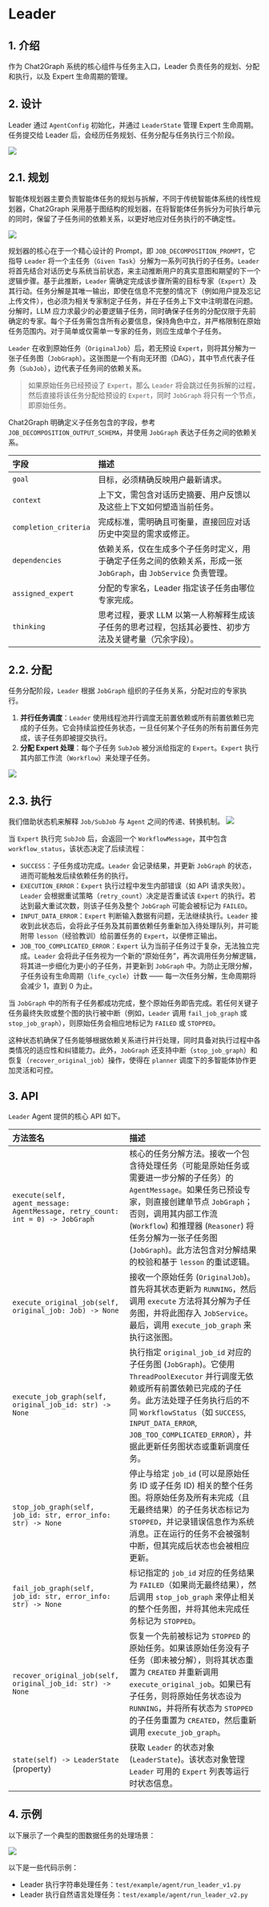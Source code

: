 # Leader

## 1. 介绍

作为 Chat2Graph 系统的核心组件与任务主入口，Leader 负责任务的规划、分配和执行，以及 Expert 生命周期的管理。

## 2. 设计

Leader 通过 `AgentConfig` 初始化，并通过 `LeaderState` 管理 Expert 生命周期。任务提交给 Leader 后，会经历任务规划、任务分配与任务执行三个阶段。

![](../../asset/image/leader.png)

## 2.1. 规划

智能体规划器主要负责智能体任务的规划与拆解，不同于传统智能体系统的线性规划器，Chat2Graph 采用基于图结构的规划器，在将智能体任务拆分为可执行单元的同时，保留了子任务间的依赖关系，以更好地应对任务执行的不确定性。

![](../../asset/image/leader-plan.png)

规划器的核心在于一个精心设计的 Prompt，即 `JOB_DECOMPOSITION_PROMPT`，它指导 `Leader` 将一个主任务（`Given Task`）分解为一系列可执行的子任务。`Leader` 将首先结合对话历史与系统当前状态，来主动推断用户的真实意图和期望的下一个逻辑步骤。基于此推断，`Leader` 需确定完成该步骤所需的目标专家（`Expert`）及其行动。任务分解是其唯一输出，即使在信息不完整的情况下（例如用户提及忘记上传文件），也必须为相关专家制定子任务，并在子任务上下文中注明潜在问题。分解时，LLM 应力求最少的必要逻辑子任务，同时确保子任务的分配仅限于先前确定的专家。每个子任务需包含所有必要信息，保持角色中立，并严格限制在原始任务范围内。对于简单或仅需单一专家的任务，则应生成单个子任务。

`Leader` 在收到原始任务（`OriginalJob`）后，若无预设 `Expert`，则将其分解为一张子任务图（`JobGraph`）。这张图是一个有向无环图（DAG），其中节点代表子任务（`SubJob`），边代表子任务间的依赖关系。

> 如果原始任务已经预设了 `Expert`，那么 `Leader` 将会跳过任务拆解的过程，然后直接将该任务分配给预设的 `Expert`，同时 `JobGraph` 将只有一个节点，即原始任务。

Chat2Graph 明确定义子任务包含的字段，参考 `JOB_DECOMPOSITION_OUTPUT_SCHEMA`，并使用 `JobGraph` 表达子任务之间的依赖关系。

| 字段                  | 描述                                                                                                |
| :-------------------- | :-------------------------------------------------------------------------------------------------- |
| `goal`                | 目标，必须精确反映用户最新请求。                                                                            |
| `context`             | 上下文，需包含对话历史摘要、用户反馈以及这些上下文如何塑造当前任务。                                                              |
| `completion_criteria` | 完成标准，需明确且可衡量，直接回应对话历史中突显的需求或修正。                                                                |
| `dependencies`        | 依赖关系，仅在生成多个子任务时定义，用于确定子任务之间的依赖关系，形成一张 `JobGraph`，由 `JobService` 负责管理。                               |
| `assigned_expert`     | 分配的专家名，Leader 指定该子任务由哪位专家完成。                                                                        |
| `thinking`            | 思考过程，要求 LLM 以第一人称解释生成该子任务的思考过程，包括其必要性、初步方法及关键考量（冗余字段）。                                                          |


## 2.2. 分配

任务分配阶段，`Leader` 根据 `JobGraph` 组织的子任务关系，分配对应的专家执行。

1. **并行任务调度**：`Leader` 使用线程池并行调度无前置依赖或所有前置依赖已完成的子任务。它会持续监控任务状态，一旦任何某个子任务的所有前置任务完成，该子任务即被提交执行。
2. **分配 Expert 处理**：每个子任务 `SubJob` 被分派给指定的 `Expert`。`Expert` 执行其内部工作流（`Workflow`）来处理子任务。

![](../../asset/image/leader-assign.png)

## 2.3. 执行

我们借助状态机来解释 `Job/SubJob` 与 `Agent` 之间的传递、转换机制。
 ![](../../asset/image/leader-execute.png)

当 `Expert` 执行完 `SubJob` 后，会返回一个 `WorkflowMessage`，其中包含 `workflow_status`，该状态决定了后续流程：
  - `SUCCESS`：子任务成功完成。`Leader` 会记录结果，并更新 `JobGraph` 的状态，进而可能触发后续依赖任务的执行。
  - `EXECUTION_ERROR`：`Expert` 执行过程中发生内部错误（如 API 请求失败）。`Leader` 会根据重试策略（`retry_count`）决定是否重试该 `Expert` 的执行。若达到最大重试次数，则该子任务及整个 `JobGraph` 可能会被标记为 `FAILED`。
  - `INPUT_DATA_ERROR`：`Expert` 判断输入数据有问题，无法继续执行。`Leader` 接收到此状态后，会将此子任务及其前置依赖任务重新加入待处理队列，并可能附带 `lesson`（经验教训）给前置任务的 `Expert`，以便修正输出。
  - `JOB_TOO_COMPLICATED_ERROR`：`Expert` 认为当前子任务过于复杂，无法独立完成。`Leader` 会将此子任务视为一个新的“原始任务”，再次调用任务分解逻辑，将其进一步细化为更小的子任务，并更新到 `JobGraph` 中。为防止无限分解，子任务设有生命周期（`life_cycle`）计数 —— 每一次任务分解，生命周期将会减少 1，直到 0 为止。

当 `JobGraph` 中的所有子任务都成功完成，整个原始任务即告完成。若任何关键子任务最终失败或整个图的执行被中断（例如，`Leader` 调用 `fail_job_graph` 或 `stop_job_graph`），则原始任务会相应地标记为 `FAILED` 或 `STOPPED`。

这种状态机确保了任务能够根据依赖关系进行并行处理，同时具备对执行过程中各类情况的适应性和纠错能力。此外，`JobGraph` 还支持中断（`stop_job_graph`）和恢复（`recover_original_job`）操作，使得在 `planner` 调度下的多智能体协作更加灵活和可控。

## 3. API

`Leader` Agent 提供的核心 API 如下。

| 方法签名                                     | 描述                                                                                                                                                                                                                                                           |
| :--------------------------------------------------------------- | :------------------------------------------------------------------------------------------------------------------------------------------------------------------------------------------------------------------------------------------------------------------------------- |
| `execute(self, agent_message: AgentMessage, retry_count: int = 0) -> JobGraph` | 核心的任务分解方法。接收一个包含待处理任务（可能是原始任务或需要进一步分解的子任务）的 `AgentMessage`。如果任务已预设专家，则直接创建单节点 `JobGraph`；否则，调用其内部工作流 (`Workflow`) 和推理器 (`Reasoner`) 将任务分解为一张子任务图 (`JobGraph`)。此方法包含对分解结果的校验和基于 `lesson` 的重试逻辑。 |
| `execute_original_job(self, original_job: Job) -> None`          | 接收一个原始任务 (`OriginalJob`)。首先将其状态更新为 `RUNNING`，然后调用 `execute` 方法将其分解为子任务图，并将此图存入 `JobService`。最后，调用 `execute_job_graph` 来执行这张图。                                                                                                                            |
| `execute_job_graph(self, original_job_id: str) -> None`          | 执行指定 `original_job_id` 对应的子任务图 (`JobGraph`)。它使用 `ThreadPoolExecutor` 并行调度无依赖或所有前置依赖已完成的子任务。此方法处理子任务执行后的不同 `WorkflowStatus`（如 `SUCCESS`, `INPUT_DATA_ERROR`, `JOB_TOO_COMPLICATED_ERROR`），并据此更新任务图状态或重新调度任务。                 |
| `stop_job_graph(self, job_id: str, error_info: str) -> None`     | 停止与给定 `job_id` (可以是原始任务 ID 或子任务 ID) 相关的整个任务图。将原始任务及所有未完成（且无最终结果）的子任务状态标记为 `STOPPED`，并记录错误信息作为系统消息。正在运行的任务不会被强制中断，但其完成后状态也会被相应更新。                                                                                             |
| `fail_job_graph(self, job_id: str, error_info: str) -> None`     | 标记指定的 `job_id` 对应的任务结果为 `FAILED`（如果尚无最终结果），然后调用 `stop_job_graph` 来停止相关的整个任务图，并将其他未完成任务标记为 `STOPPED`。                                                                                                                                                              |
| `recover_original_job(self, original_job_id: str) -> None`       | 恢复一个先前被标记为 `STOPPED` 的原始任务。如果该原始任务没有子任务（即未被分解），则将其状态重置为 `CREATED` 并重新调用 `execute_original_job`。如果已有子任务，则将原始任务状态设为 `RUNNING`，并将所有状态为 `STOPPED` 的子任务重置为 `CREATED`，然后重新调用 `execute_job_graph`。 |
| `state(self) -> LeaderState` (property)                          | 获取 `Leader` 的状态对象 (`LeaderState`)。该状态对象管理 `Leader` 可用的 `Expert` 列表等运行时状态信息。                                                                                                                                                                              |


## 4. 示例

以下展示了一个典型的图数据任务的处理场景：

![](../../asset/image/leader-demo.png)


以下是一些代码示例：

* Leader 执行字符串处理任务：`test/example/agent/run_leader_v1.py`
* Leader 执行自然语言处理任务：`test/example/agent/run_leader_v2.py`
